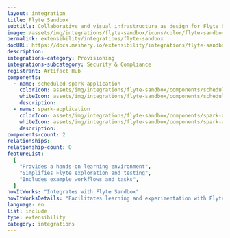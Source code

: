 ```yaml
---
layout: integration
title: Flyte Sandbox
subtitle: Collaborative and visual infrastructure as design for Flyte Sandbox
image: /assets/img/integrations/flyte-sandbox/icons/color/flyte-sandbox-color.svg
permalink: extensibility/integrations/flyte-sandbox
docURL: https://docs.meshery.io/extensibility/integrations/flyte-sandbox
description:
integrations-category: Provisioning
integrations-subcategory: Security & Compliance
registrant: Artifact Hub
components:
  - name: scheduled-spark-application
    colorIcon: assets/img/integrations/flyte-sandbox/components/scheduled-spark-application/icons/color/scheduled-spark-application-color.svg
    whiteIcon: assets/img/integrations/flyte-sandbox/components/scheduled-spark-application/icons/white/scheduled-spark-application-white.svg
    description:
  - name: spark-application
    colorIcon: assets/img/integrations/flyte-sandbox/components/spark-application/icons/color/spark-application-color.svg
    whiteIcon: assets/img/integrations/flyte-sandbox/components/spark-application/icons/white/spark-application-white.svg
    description:
components-count: 2
relationships:
relationship-count: 0
featureList:
  [
    "Provides a hands-on learning environment",
    "Simplifies Flyte exploration and testing",
    "Includes example workflows and tasks",
  ]
howItWorks: "Integrates with Flyte Sandbox"
howItWorksDetails: "Facilitates learning and experimentation with Flyte"
language: en
list: include
type: extensibility
category: integrations
---
```

